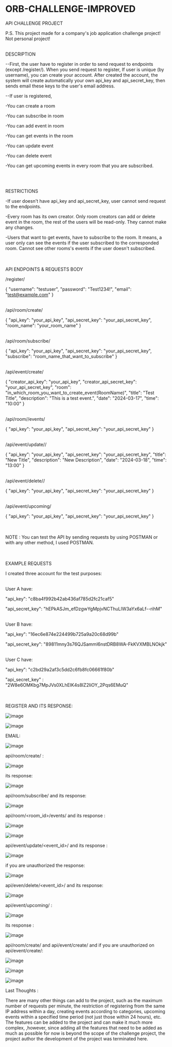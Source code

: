 # ORB-CHALLENGE-IMPROVED


API CHALLENGE PROJECT <br />

P.S. This project made for a company's job application challenge project! Not personal project! <br /> <br />



DESCRIPTION<br />

--First, the user have to register in order to send request to endpoints (except /register/). When you send request to register, If user is unique (by username), you can create your account. After created the account, the system will create automatically your own api_key and api_secret_key, then sends email these keys to the user's email address. <br />

--If user is registered,<br />

-You can create a room <br />

-You can subscribe in room <br />

-You can add event in room <br />

-You can get events in the room <br />
  
-You can update event <br />

-You can delete event <br />

-You can get upcoming events in every room that you are subscribed. <br />



<br /><br />

RESTRICTIONS <br />

-If user doesn't have api_key and api_secret_key, user cannot send request to the endpoints. <br />
  
-Every room has its own creator. Only room creators can add or delete event in the room, the rest of the users will be read-only. They cannot make any changes. <br />

-Users that want to get events, have to subscribe to the room. It means, a user only can see the events if the user subscribed to the corresponded room. Cannot see other rooms's events if the user doesn't subscribed. <br />





<br /><br />
API ENDPOINTS & REQUESTS BODY <br />

/register/ <br />

{
    "username": "testuser",
    "password": "Test1234!",
    "email": "test@example.com"
}



<br />
/api/room/create/<br />

{
    "api_key": "your_api_key",
    "api_secret_key": "your_api_secret_key",
    "room_name": "your_room_name"
}



<br />
/api/room/subscribe/ <br />

{
    "api_key": "your_api_key",
    "api_secret_key": "your_api_secret_key",
    "subscribe": "room_name_that_want_to_subscribe"
}



<br />
/api/event/create/ <br />

{
    "creator_api_key": "your_api_key",
    "creator_api_secret_key": "your_api_secret_key",
    "room": "in_which_room_you_want_to_create_event(RoomName)",
    "title": "Test Title",
    "description": "This is a test event.",
    "date": "2024-03-17",
    "time": "10:00"
}



<br />
/api/room/<room_id>/events/ <br />

{
    "api_key": "your_api_key",
    "api_secret_key": "your_api_secret_key"
}



<br />
/api/event/update/<event_id>/ <br />

{
    "api_key": "your_api_key",
    "api_secret_key": "your_api_secret_key",
    "title": "New Title",
    "description": "New Description",
    "date": "2024-03-18",
    "time": "13:00"
}



<br />
/api/event/delete/<event_id>/ <br />

{
    "api_key": "your_api_key",
    "api_secret_key": "your_api_secret_key"
}



<br />
/api/event/upcoming/ <br />

{
    "api_key": "your_api_key",
    "api_secret_key": "your_api_secret_key"
}



<br /><br />
NOTE : You can test the API by sending requests by using POSTMAN or with any other method, I used POSTMAN. <br />




<br /><br />
EXAMPLE REQUESTS <br />

I created three account for the test purposes: <br />


<br />
User A have:<br />

"api_key": "c8ba4f992b42ab436af785d2fc21caf5" <br />

"api_secret_key": "hEPkASJm_efDzgwYgMpjvNCThuLlW3aYx6aLf--rihM" <br />


<br />
User B have: <br />

"api_key": "16ec6e874e224499b725a9a20c68d99b" <br />

"api_secret_key": "89811mny3s76QJSamml6nstDRB8WA-FkKVXMBLNOkjk" <br />


<br />
User C have: <br />

"api_key": "c2bd29a2af3c5dd2c6fb8fc06661f80b" <br />

"api_secret_key" : "2W8e6OMKbg7MpJVs0XLhEIK4s8IZ2IiOY_2Pqs6EMuQ" <br />



<br /><br />
REGISTER AND ITS RESPONSE:<br />

![image](https://github.com/JiyuuX/ORB-CHALLENGE-IMPROVED/assets/139239394/66de306c-956e-4b81-82a2-e4b2a4a1f080)



![image](https://github.com/JiyuuX/ORB-CHALLENGE-IMPROVED/assets/139239394/f1ec1005-06d6-4961-a36e-f0bfd3d89fd1)




EMAIL:

![image](https://github.com/JiyuuX/ORB-CHALLENGE-IMPROVED/assets/139239394/f27a4cd9-70bc-4ac3-b6b8-28f3e5b69d07)


api/room/create/ : 

![image](https://github.com/JiyuuX/ORB-CHALLENGE-IMPROVED/assets/139239394/289dc084-16c8-469c-a40b-c1f556244fb3)


its response:

![image](https://github.com/JiyuuX/ORB-CHALLENGE-IMPROVED/assets/139239394/90083d47-5dda-4860-9f17-fb1d8af8ad26)


api/room/subscribe/ and its response:

![image](https://github.com/JiyuuX/ORB-CHALLENGE-IMPROVED/assets/139239394/2a4e5a7f-fb6d-424f-8da8-202406a082d4)



api/room/<room_id>/events/ and its response : 

![image](https://github.com/JiyuuX/ORB-CHALLENGE-IMPROVED/assets/139239394/377c4da1-fb2c-40fa-90ee-21b9b6dc466e)

![image](https://github.com/JiyuuX/ORB-CHALLENGE-IMPROVED/assets/139239394/f7238e08-f4c9-4745-a57f-e19293c9e746)


api/event/update/<event_id>/ and its response :

![image](https://github.com/JiyuuX/ORB-CHALLENGE-IMPROVED/assets/139239394/826c91b3-fd42-4260-bc14-bba5294c9b4d)


if you are unauthorized the response:

![image](https://github.com/JiyuuX/ORB-CHALLENGE-IMPROVED/assets/139239394/55f60fe7-a458-43df-a887-176542ed6671)



api/even/delete/<event_id>/ and its response:

![image](https://github.com/JiyuuX/ORB-CHALLENGE-IMPROVED/assets/139239394/1fd0cfa4-7518-4173-a257-188591b64457)



api/event/upcoming/ :

![image](https://github.com/JiyuuX/ORB-CHALLENGE-IMPROVED/assets/139239394/04003f2e-2a25-4a8d-8110-f5f2065b3a76)


its response :

![image](https://github.com/JiyuuX/ORB-CHALLENGE-IMPROVED/assets/139239394/b6c23e05-0281-4d1e-8bbf-972defab49eb)



api/room/create/ and api/event/create/ and if you are unauthorized on api/event/create/:

![image](https://github.com/JiyuuX/ORB-CHALLENGE-IMPROVED/assets/139239394/db6f4be4-bd3a-4858-aeb2-dadabb0bbc81)


![image](https://github.com/JiyuuX/ORB-CHALLENGE-IMPROVED/assets/139239394/cd74c145-0afb-452a-829b-9f1f2df8fa6a)


![image](https://github.com/JiyuuX/ORB-CHALLENGE-IMPROVED/assets/139239394/e78d6d03-715f-47a4-b029-a85c1f4783e8)





Last Thoughts :

There are many other things can add to the project, such as the maximum number of requests per minute, the restriction of registering from the same IP address within a day, creating events according to categories, upcoming events within a specified time period (not just those within 24 hours), etc. The features can be added to the project and can make it much more complex, ,however, since adding all the features that need to be added as much as possible for now is beyond the scope of the challenge project, the project author the development of the project was terminated here.








